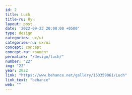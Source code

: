 ```yaml
---
id: 2
title: Luch
title-ru: Луч
layout: post
date: '2022-09-23 20:00:00 +0500'
type: design
categories: ux/ui
categories-ru: ux/ui
concept: concept
concept-ru: концепт
permalink: "/design/luch/"
number: "22"
img: "22"
year: 2022
link: "https://www.behance.net/gallery/153359061/Luch"
link_text: "behance"
web: ""
---
```

